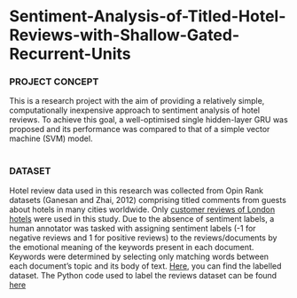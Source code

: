 # Sentiment-Analysis-of-Titled-Hotel-Reviews-with-Shallow-Gated-Recurrent-Units

### PROJECT CONCEPT
This is a research project with the aim of providing a relatively simple, computationally inexpensive approach to sentiment analysis of hotel reviews. To achieve this goal, a well-optimised single hidden-layer GRU was proposed and its performance was compared to that of a simple vector machine (SVM) model.<br><br>

### DATASET
Hotel review data used in this research was collected from Opin Rank datasets (Ganesan and Zhai, 2012) comprising titled comments from guests about hotels in many cities worldwide. Only [customer reviews of London hotels](https://user-images.githubusercontent.com/76821049/173886937-80017dff-d71f-4d3d-93e0-1614aedc7ced.png) were used in this study. Due to the absence of sentiment labels, a human annotator was tasked with assigning sentiment labels (-1 for negative reviews and 1 for positive reviews) to the reviews/documents by the emotional meaning of the keywords present in each document. Keywords were determined by selecting only matching words between each document’s topic and its body of text. [Here](https://user-images.githubusercontent.com/76821049/173887463-56e1c396-7f28-4a85-82a7-8ab835d34619.png), you can find the labelled dataset. The Python code used to label the reviews dataset can be found [here](https://github.com/Beegie01/Sentiment-Analysis-of-Titled-Hotel-Reviews-with-Shallow-Gated-Recurrent-Units/blob/main/Opin_Rank_annotation_hotel_data.ipynb)<br>

